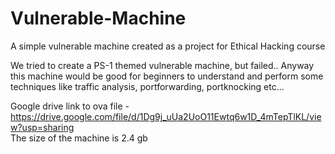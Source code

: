 # Vulnerable-Machine
A simple vulnerable machine created as a project for Ethical Hacking course

We tried to create a PS-1 themed vulnerable machine, but failed.. Anyway this machine would be good for beginners to understand and perform some techniques like traffic analysis, portforwarding, portknocking etc...

Google drive link to ova file - https://drive.google.com/file/d/1Dg9j_uUa2UoO11Ewtq6w1D_4mTepTlKL/view?usp=sharing
<br>The size of the machine is 2.4 gb
